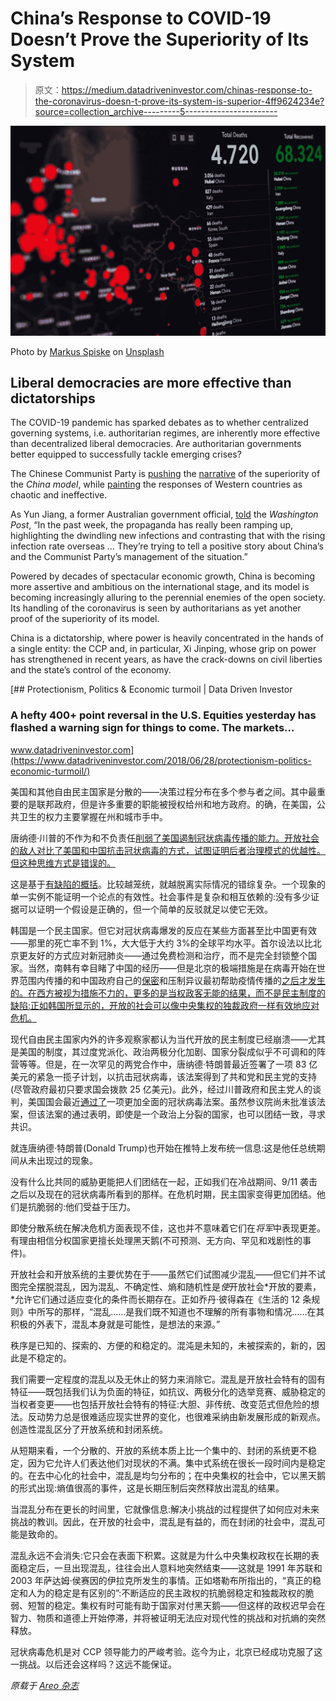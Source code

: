 # China’s Response to COVID-19 Doesn’t Prove the Superiority of Its System

> 原文：<https://medium.datadriveninvestor.com/chinas-response-to-the-coronavirus-doesn-t-prove-its-system-is-superior-4ff9624234e?source=collection_archive---------5----------------------->

![](img/ec07b0e26813300abe3eabc1b21a4c76.png)

Photo by [Markus Spiske](https://unsplash.com/@markusspiske?utm_source=medium&utm_medium=referral) on [Unsplash](https://unsplash.com?utm_source=medium&utm_medium=referral)

## Liberal democracies are more effective than dictatorships

The COVID-19 pandemic has sparked debates as to whether centralized governing systems, i.e. authoritarian regimes, are inherently more effective than decentralized liberal democracies. Are authoritarian governments better equipped to successfully tackle emerging crises?

The Chinese Communist Party is [pushing](https://www.latimes.com/world-nation/story/2020-03-09/china-boasts-abroad-of-victory-over-coronavirus-as-quarantine-hotel-collapses-and-domestic-anger-simmers) the [narrative](https://www.nationalreview.com/2020/03/coronavirus-and-the-clash-of-civilizations/) of the superiority of the *China model*, while [painting](https://www.washingtonpost.com/world/under-fire-over-coronavirus-response-china-turns-to-a-familiar-fall-guy-trump/2020/03/13/bb324c84-64d2-11ea-8a8e-5c5336b32760_story.html) the responses of Western countries as chaotic and ineffective.

As Yun Jiang, a former Australian government official, [told](https://www.washingtonpost.com/world/asia_pacific/chinas-xi-attempts-a-coronavirus-victory-lap-with-visit-to-wuhan/2020/03/10/ca585ddc-6281-11ea-8a8e-5c5336b32760_story.html) the *Washington Post*, “In the past week, the propaganda has really been ramping up, highlighting the dwindling new infections and contrasting that with the rising infection rate overseas … They’re trying to tell a positive story about China’s and the Communist Party’s management of the situation.”

Powered by decades of spectacular economic growth, China is becoming more assertive and ambitious on the international stage, and its model is becoming increasingly alluring to the perennial enemies of the open society. Its handling of the coronavirus is seen by authoritarians as yet another proof of the superiority of its model.

China is a dictatorship, where power is heavily concentrated in the hands of a single entity: the CCP and, in particular, Xi Jinping, whose grip on power has strengthened in recent years, as have the crack-downs on civil liberties and the state’s control of the economy.

[](https://www.datadriveninvestor.com/2018/06/28/protectionism-politics-economic-turmoil/) [## Protectionism, Politics & Economic turmoil | Data Driven Investor

### A hefty 400+ point reversal in the U.S. Equities yesterday has flashed a warning sign for things to come. The markets…

www.datadriveninvestor.com](https://www.datadriveninvestor.com/2018/06/28/protectionism-politics-economic-turmoil/) 

美国和其他自由民主国家是分散的——决策过程分布在多个参与者之间。其中最重要的是联邦政府，但是许多重要的职能被授权给州和地方政府。的确，在美国，公共卫生的权力主要掌握在州和城市手中。

唐纳德·川普的不作为和不负责任[削弱了美国遏制冠状病毒传播的能力。开放社会的敌人对比了美国和中国抗击冠状病毒的方式，试图证明后者治理模式的优越性。但这种思维方式是错误的。](https://www.reuters.com/article/us-health-coronavirus-china/chinas-coronavirus-epicenter-of-wuhan-sees-single-digit-new-cases-for-second-day-idUSKBN2100BP)

这是基于[有缺陷的概括](https://areomagazine.com/2020/01/14/reflexive-fallibility-and-the-weaknesses-of-the-social-sciences/)。比较越笼统，就越脱离实际情况的错综复杂。一个现象的单一实例不能证明一个论点的有效性。社会事件是复杂和相互依赖的:没有多少证据可以证明一个假设是正确的，但一个简单的反驳就足以使它无效。

韩国是一个民主国家。但它对冠状病毒爆发的反应在某些方面甚至比中国更有效——那里的死亡率不到 1%，大大低于大约 3%的全球平均水平。首尔设法以比北京更友好的方式应对新冠肺炎——通过免费检测和治疗，而不是完全封锁整个国家。当然，南韩有幸目睹了中国的经历——但是北京的极端措施是在病毒开始在世界范围内传播的和中国政府自己的[保密](https://www.washingtonpost.com/world/asia_pacific/chinese-officials-note-serious-problems-in-coronavirus-response-the-world-health-organization-keeps-praising-them/2020/02/08/b663dd7c-4834-11ea-91ab-ce439aa5c7c1_story.html)和压制异议最初帮助疫情传播的[之后才发生的。在西方被视为措施不力的，更多的是当权政客无能的结果，而不是民主制度的缺陷:正如韩国所显示的，开放的社会可以像中央集权的独裁政府一样有效地应对危机。](https://www.nytimes.com/2020/03/13/opinion/china-response-china.html#click=https://t.co/7ftvfRKP9G)

现代自由民主国家内外的许多观察家都认为当代开放的民主制度已经崩溃——尤其是美国的制度，其过度党派化、政治两极分化加剧、国家分裂成似乎不可调和的阵营等等。但是，在一次罕见的两党合作中，唐纳德·特朗普最近签署了一项 83 亿美元的紧急一揽子计划，以抗击冠状病毒，该法案得到了共和党和民主党的支持(尽管政府最初只要求国会拨款 25 亿美元)。此外，经过川普政府和民主党人的谈判，美国国会最近[通过了](https://www.politico.com/news/2020/03/13/congress-coronavirus-stimulus-package-deal-friday-128140)一项更加全面的冠状病毒法案。虽然参议院尚未批准该法案，但该法案的通过表明，即使是一个政治上分裂的国家，也可以团结一致，寻求共识。

就连唐纳德·特朗普(Donald Trump)也开始在推特上发布统一信息:这是他任总统期间从未出现过的现象。

没有什么比共同的威胁更能把人们团结在一起，正如我们在冷战期间、9/11 袭击之后以及现在的冠状病毒所看到的那样。在危机时期，民主国家变得更加团结。他们是抗脆弱的:他们受益于压力。

即使分散系统在解决危机方面表现不佳，这也并不意味着它们在*将军*中表现更差。有理由相信分权国家更擅长处理黑天鹅(不可预测、无方向、罕见和戏剧性的事件)。

开放社会和开放系统的主要优势在于——虽然它们试图减少混乱——但它们并不试图完全摆脱混乱，因为混乱、不确定性、熵和随机性是*使*开放社会*开放的要素，*允许它们通过适应变化的条件而长期存在。正如乔丹·彼得森在《生活的 12 条规则》中所写的那样，“混乱……是我们既不知道也不理解的所有事物和情况……在其积极的外表下，混乱本身就是可能性，是想法的来源。”

秩序是已知的、探索的、方便的和稳定的。混沌是未知的，未被探索的，新的，因此是不稳定的。

我们需要一定程度的混乱以及无休止的努力来消除它。混乱是开放社会特有的固有特征——既包括我们认为负面的特征，如抗议、两极分化的选举竞赛、威胁稳定的当权者变更——也包括开放社会特有的特征:大胆、非传统、改变范式但危险的想法。反动势力总是很难适应现实世界的变化，也很难采纳由新发展形成的新观点。创造性混乱区分了开放系统和封闭系统。

从短期来看，一个分散的、开放的系统本质上比一个集中的、封闭的系统更不稳定，因为它允许人们表达他们对现状的不满。集中式系统在很长一段时间内是稳定的。在去中心化的社会中，混乱是均匀分布的；在中央集权的社会中，它以黑天鹅的形式出现:熵值很高的事件，这是长期压制后突然释放出混乱的结果。

当混乱分布在更长的时间里，它就像信息:解决小挑战的过程提供了如何应对未来挑战的教训。因此，在开放的社会中，混乱是有益的，而在封闭的社会中，混乱可能是致命的。

混乱永远不会消失:它只会在表面下积累。这就是为什么中央集权政权在长期的表面稳定后，一旦出现混乱，往往会出人意料地突然结束——这就是 1991 年苏联和 2003 年萨达姆·侯赛因的伊拉克所发生的事情。正如塔勒布所指出的，“真正的稳定和人为的稳定是有区别的”:不断适应的民主政权的抗脆弱稳定和独裁政权的脆弱、短暂的稳定。集权有时可能有助于国家对付黑天鹅——但这样的政权迟早会在智力、物质和道德上开始停滞，并将被证明无法应对现代性的挑战和对抗熵的突然释放。

冠状病毒危机是对 CCP 领导能力的严峻考验。迄今为止，北京已经成功克服了这一挑战。以后还会这样吗？这远不能保证。

*原载于* [*Areo 杂志*](https://areomagazine.com/2020/03/17/does-beijings-covid-19-victory-prove-the-superiority-of-the-china-model/)
